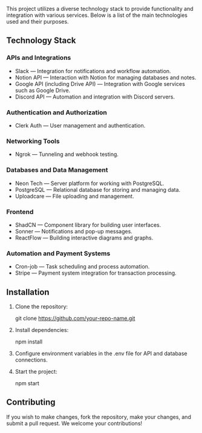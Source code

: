 This project utilizes a diverse technology stack to provide functionality and integration with various services. Below is a list of the main technologies used and their purposes.

## Technology Stack

### APIs and Integrations
- Slack — Integration for notifications and workflow automation.
- Notion API — Interaction with Notion for managing databases and notes.
- Google API (including Drive API) — Integration with Google services such as Google Drive.
- Discord API — Automation and integration with Discord servers.

### Authentication and Authorization
- Clerk Auth — User management and authentication.

### Networking Tools
- Ngrok — Tunneling and webhook testing.

### Databases and Data Management
- Neon Tech — Server platform for working with PostgreSQL.
- PostgreSQL — Relational database for storing and managing data.
- Uploadcare — File uploading and management.

### Frontend
- ShadCN — Component library for building user interfaces.
- Sonner — Notifications and pop-up messages.
- ReactFlow — Building interactive diagrams and graphs.

### Automation and Payment Systems
- Cron-job — Task scheduling and process automation.
- Stripe — Payment system integration for transaction processing.

## Installation

1. Clone the repository:
  
   git clone https://github.com/your-repo-name.git
   
2. Install dependencies:
  
   npm install
   
3. Configure environment variables in the .env file for API and database connections.

4. Start the project:
  
   npm start
   
## Contributing
If you wish to make changes, fork the repository, make your changes, and submit a pull request. We welcome your contributions!